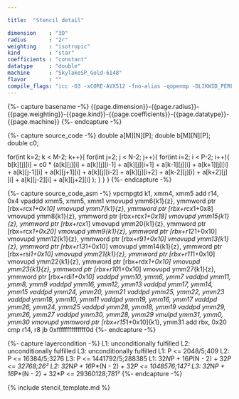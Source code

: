 ```yaml
---

title:  "Stencil detail"

dimension    : "3D"
radius       : "2r"
weighting    : "isotropic"
kind         : "star"
coefficients : "constant"
datatype     : "double"
machine      : "SkylakeSP_Gold-6148"
flavor       : ""
compile_flags: "icc -O3 -xCORE-AVX512 -fno-alias -qopenmp -DLIKWID_PERFMON -I/mnt/opt/likwid-4.3.2/include -L/mnt/opt/likwid-4.3.2/lib -I./stempel/stempel/headers/ ./stempel/headers/timing.c ./stempel/headers/dummy.c solar_compilable.c -o stencil -llikwid"
---
```


{%- capture basename -%}
{{page.dimension}}-{{page.radius}}-{{page.weighting}}-{{page.kind}}-{{page.coefficients}}-{{page.datatype}}-{{page.machine}}
{%- endcapture -%}

{%- capture source_code -%}
double a[M][N][P];
double b[M][N][P];
double c0;

for(int k=2; k < M-2; k++){
  for(int j=2; j < N-2; j++){
    for(int i=2; i < P-2; i++){
      b[k][j][i] = c0 * (a[k][j][i]
        + a[k][j][i-1] + a[k][j][i+1]
        + a[k-1][j][i] + a[k+1][j][i]
        + a[k][j-1][i] + a[k][j+1][i]
        + a[k][j][i-2] + a[k][j][i+2]
        + a[k-2][j][i] + a[k+2][j][i]
        + a[k][j-2][i] + a[k][j+2][i]
        );
    }
  }
}
{%- endcapture -%}

{%- capture source_code_asm -%}
vpcmpgtd k1, xmm4, xmm5
add r14, 0x4
vpaddd xmm5, xmm5, xmm1
vmovupd ymm6{k1}{z}, ymmword ptr [rbx+rcx*1+0x10]
vmovupd ymm7{k1}{z}, ymmword ptr [rbx+rcx*1+0x8]
vmovupd ymm8{k1}{z}, ymmword ptr [rbx+rcx*1+0x18]
vmovupd ymm15{k1}{z}, ymmword ptr [rbx+rcx*1]
vmovupd ymm20{k1}{z}, ymmword ptr [rbx+rcx*1+0x20]
vmovupd ymm9{k1}{z}, ymmword ptr [rbx+r12*1+0x10]
vmovupd ymm12{k1}{z}, ymmword ptr [rbx+r9*1+0x10]
vmovupd ymm13{k1}{z}, ymmword ptr [rbx+r13*1+0x10]
vmovupd ymm14{k1}{z}, ymmword ptr [rbx+rsi*1+0x10]
vmovupd ymm21{k1}{z}, ymmword ptr [rbx+r11*1+0x10]
vmovupd ymm22{k1}{z}, ymmword ptr [rbx+rdx*1+0x10]
vmovupd ymm23{k1}{z}, ymmword ptr [rbx+r10*1+0x10]
vmovupd ymm27{k1}{z}, ymmword ptr [rbx+rdi*1+0x10]
vaddpd ymm10, ymm6, ymm7
vaddpd ymm11, ymm8, ymm9
vaddpd ymm16, ymm12, ymm13
vaddpd ymm17, ymm14, ymm15
vaddpd ymm24, ymm20, ymm21
vaddpd ymm25, ymm22, ymm23
vaddpd ymm18, ymm10, ymm11
vaddpd ymm19, ymm16, ymm17
vaddpd ymm26, ymm24, ymm25
vaddpd ymm28, ymm18, ymm19
vaddpd ymm29, ymm26, ymm27
vaddpd ymm30, ymm28, ymm29
vmulpd ymm31, ymm0, ymm30
vmovupd ymmword ptr [rbx+r15*1+0x10]{k1}, ymm31
add rbx, 0x20
cmp r14, r8
jb 0xffffffffffffff0d
{%- endcapture -%}

{%- capture layercondition -%}
L1: unconditionally fulfilled
L2: unconditionally fulfilled
L3: unconditionally fulfilled
L1: P <= 2048/5;409
L2: P <= 16384/5;3276
L3: P <= 1441792/5;288385
L1: 32*N*P + 16*P*(N - 2) + 32*P <= 32768;26²
L2: 32*N*P + 16*P*(N - 2) + 32*P <= 1048576;147²
L3: 32*N*P + 16*P*(N - 2) + 32*P <= 29360128;781²
{%- endcapture -%}

{% include stencil_template.md %}

